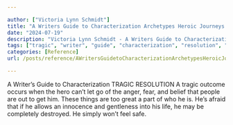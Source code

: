```yaml
---

author: ["Victoria Lynn Schmidt"]
title: "A Writers Guide to Characterization Archetypes Heroic Journeys and Other Elements of Dynamic Character Development - part0017_split_006.html"
date: "2024-07-19"
description: "Victoria Lynn Schmidt - A Writers Guide to Characterization Archetypes Heroic Journeys and Other Elements of Dynamic Character Development"
tags: ["tragic", "writer", "guide", "characterization", "resolution", "outcome", "occurs", "hero", "let", "go", "anger", "fear", "belief", "people", "get", "thing", "great", "part", "afraid", "allows", "innocence", "gentleness", "life", "may", "completely"]
categories: [Reference]
url: /posts/reference/AWritersGuidetoCharacterizationArchetypesHeroicJourneysandOtherElementsofDynamicCharacterDevelopment-part0017split006html

---
```



A Writer’s Guide to Characterization
TRAGIC RESOLUTION
A tragic outcome occurs when the hero can’t let go of the anger, fear, and belief that people are out to get him. These things are too great a part of who he is. He’s afraid that if he allows an innocence and gentleness into his life, he may be completely destroyed. He simply won’t feel safe.
